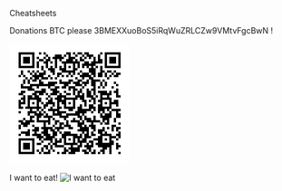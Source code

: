 Cheatsheets

Donations BTC please 3BMEXXuoBoS5iRqWuZRLCZw9VMtvFgcBwN !

![3BMEXXuoBoS5iRqWuZRLCZw9VMtvFgcBwN](blockchain/3BMEXXuoBoS5iRqWuZRLCZw9VMtvFgcBwN.png "3BMEXXuoBoS5iRqWuZRLCZw9VMtvFgcBwN")

I want to eat!
![I want to eat](https://i.imgur.com/Mr5AF8Y.png "I want to eat")
